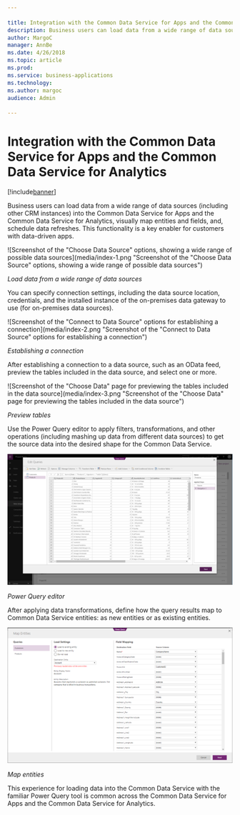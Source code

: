 ```yaml
---

title: Integration with the Common Data Service for Apps and the Common Data Service for Analytics
description: Business users can load data from a wide range of data sources (including other CRM instances) into the Common Data Service for Apps and the Common Data Service for Analytics, visually map entities and fields, and, schedule data refreshes.
author: MargoC
manager: AnnBe
ms.date: 4/26/2018
ms.topic: article
ms.prod: 
ms.service: business-applications
ms.technology: 
ms.author: margoc
audience: Admin

---
```

#  Integration with the Common Data Service for Apps and the Common Data Service for Analytics 




[!include[banner](../../../includes/banner.md)]

Business users can load data from a wide range of data sources (including other
CRM instances) into the Common Data Service for Apps and the Common Data Service
for Analytics, visually map entities and fields, and, schedule data refreshes.
This functionality is a key enabler for customers with data-driven apps.

![Screenshot of the "Choose Data Source" options, showing a wide range of possible data sources](media/index-1.png "Screenshot of the "Choose Data Source" options, showing a wide range of possible data sources")
<!-- Picture 1 -->


*Load data from a wide range of data sources*

You can specify connection settings, including the data source location,
credentials, and the installed instance of the on-premises data gateway to use
(for on-premises data sources).

![Screenshot of the "Connect to Data Source" options for establishing a connection](media/index-2.png "Screenshot of the "Connect to Data Source" options for establishing a connection")

*Establishing a connection*

After establishing a connection to a data source, such as an OData feed, preview
the tables included in the data source, and select one or more.

![Screenshot of the "Choose Data" page for previewing the tables included in the data source](media/index-3.png "Screenshot of the "Choose Data" page for previewing the tables included in the data source")

*Preview tables*

Use the Power Query editor to apply filters, transformations, and other
operations (including mashing up data from different data sources) to get the
source data into the desired shape for the Common Data Service.

![Screenshot of the Power Query editor](media/index-4.png "Screenshot of the Power Query editor")

*Power Query editor*

After applying data transformations, define how the query results map to Common
Data Service entities: as new entities or as existing entities.

![Screenshot of the Map Entities setup](media/index-5.png "Screenshot of the Map Entities setup")

*Map entities*

This experience for loading data into the Common Data Service with the familiar
Power Query tool is common across the Common Data Service for Apps and the
Common Data Service for Analytics.
